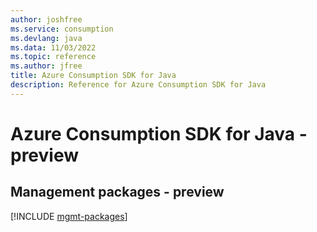 ```yaml
---
author: joshfree
ms.service: consumption
ms.devlang: java
ms.data: 11/03/2022
ms.topic: reference
ms.author: jfree
title: Azure Consumption SDK for Java
description: Reference for Azure Consumption SDK for Java
---
```

# Azure Consumption SDK for Java - preview

## Management packages - preview
[!INCLUDE [mgmt-packages](consumption-mgmt-index.md)]